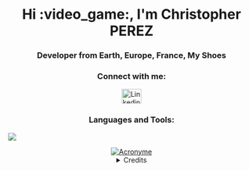 <h1 align="center">Hi :video_game:, I'm Christopher PEREZ</h1>
<h3 align="center">Developer from Earth, Europe, France, My Shoes</h3>
<h3 align="center">Connect with me:</h3>

<p align="center">
    <a href="https://www.linkedin.com/in/christopher-perez-8a6b3a272/" target="_blank"><img align="center" src="https://raw.githubusercontent.com/rahuldkjain/github-profile-readme-generator/master/src/images/icons/Social/linked-in-alt.svg" alt="Linkedin of Christopher PEREZ" height="30" width="40" /></a></p>

<h3 align="center">Languages and Tools:</h3>

<p align="center">
  <a href="">
    <img src="https://skillicons.dev/icons?i=html,css,js,php,mysql,symfony,python,threejs,wordpress,bootstrap,vscode,codepen,discord,figma,ps" style="display: flex; justify-content: center; align-items: center;"/>
  </a>
</p>

<div align="center">
    <a href="https://ibb.co/DWSxq8P">
        <img src="https://images-wixmp-ed30a86b8c4ca887773594c2.wixmp.com/f/81c0262b-037a-4f2b-b1eb-0c055c486fe2/daujk7r-a6a8fd6b-10dc-483b-bb23-a9f4cdd1bfb3.gif?token=eyJ0eXAiOiJKV1QiLCJhbGciOiJIUzI1NiJ9.eyJzdWIiOiJ1cm46YXBwOjdlMGQxODg5ODIyNjQzNzNhNWYwZDQxNWVhMGQyNmUwIiwiaXNzIjoidXJuOmFwcDo3ZTBkMTg4OTgyMjY0MzczYTVmMGQ0MTVlYTBkMjZlMCIsIm9iaiI6W1t7InBhdGgiOiJcL2ZcLzgxYzAyNjJiLTAzN2EtNGYyYi1iMWViLTBjMDU1YzQ4NmZlMlwvZGF1ams3ci1hNmE4ZmQ2Yi0xMGRjLTQ4M2ItYmIyMy1hOWY0Y2RkMWJmYjMuZ2lmIn1dXSwiYXVkIjpbInVybjpzZXJ2aWNlOmZpbGUuZG93bmxvYWQiXX0.LNdPGh1uneY8bZogs-UnYJLPPVn0bU2uX-3Ce_UrxXw" alt="Acronyme" border="0">
    </a>
</div>

<details>
  <summary align="center">Credits</summary><p align="center">
    <sub>*All rights are reserved to <b>pixeljeff</b> & Thank you to <b>FLORENT BACCARD</b> for guiding me on using GitHub*</sub>
</p></details>
